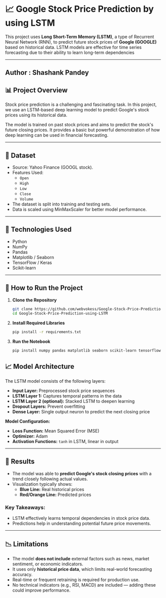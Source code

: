 # 📈 Google Stock Price Prediction by using LSTM

This project uses **Long Short-Term Memory (LSTM)**, a type of Recurrent Neural Network (RNN), to predict future stock prices of **Google (GOOGLE)** based on historical data. LSTM models are effective for time series forecasting due to their ability to learn long-term dependencies           
                   
---               
## Author : Shashank Pandey                           
          
              
## 📊 Project Overview       

Stock price prediction is a challenging and fascinating task. In this project, we use an LSTM-based deep learning model to predict Google's stock prices using its historical data.

The model is trained on past stock prices and aims to predict the stock's future closing prices. It provides a basic but powerful demonstration of how deep learning can be used in financial forecasting.

---
 
## 🧾 Dataset

- Source: Yahoo Finance (GOOGL stock). 
- Features Used:
  - `Open`
  - `High`
  - `Low`
  - `Close`
  - `Volume`
- The dataset is split into training and testing sets.
- Data is scaled using MinMaxScaler for better model performance.

---

## 🔧 Technologies Used

- Python
- NumPy
- Pandas
- Matplotlib / Seaborn
- TensorFlow / Keras
- Scikit-learn

---

## 🚀 How to Run the Project

1. **Clone the Repository**

     ```bash
   git clone https://github.com/webvokess/Google-Stock-Price-Prediction-using-LSTM.git
   cd Google-Stock-Price-Prediction-using-LSTM

2. **Install Required Libraries**
     ```bash
     pip install -r requirements.txt
     
3. **Run the Notebook**
     ```bash
     pip install numpy pandas matplotlib seaborn scikit-learn tensorflow

## 📈 Model Architecture

The LSTM model consists of the following layers:

- **Input Layer:** Preprocessed stock price sequences
- **LSTM Layer 1:** Captures temporal patterns in the data
- **LSTM Layer 2 (optional):** Stacked LSTM to deepen learning
- **Dropout Layers:** Prevent overfitting
- **Dense Layer:** Single output neuron to predict the next closing price

**Model Configuration:**

- **Loss Function:** Mean Squared Error (MSE)
- **Optimizer:** Adam
- **Activation Functions:** `tanh` in LSTM, linear in output

---

## 📌 Results

- The model was able to **predict Google's stock closing prices** with a trend closely following actual values.
- Visualization typically shows:
  - **Blue Line:** Real historical prices
  - **Red/Orange Line:** Predicted prices

### Key Takeaways:
- LSTM effectively learns temporal dependencies in stock price data.
- Predictions help in understanding potential future price movements.

---

## 📉 Limitations

- The model **does not include** external factors such as news, market sentiment, or economic indicators.
- It uses only **historical price data**, which limits real-world forecasting accuracy.
- Real-time or frequent retraining is required for production use.
- No technical indicators (e.g., RSI, MACD) are included — adding these could improve performance.

